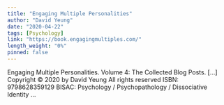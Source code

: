 ```yaml
---
title: "Engaging Multiple Personalities"
author: "David Yeung"
date: "2020-04-22"
tags: [Psychology]
link: "https://book.engagingmultiples.com/"
length_weight: "0%"
pinned: false
---
```


Engaging Multiple Personalities. Volume 4: The Collected Blog Posts. [...] Copyright © 2020
by David Yeung All rights reserved ISBN: 9798628359129 BISAC: Psychology / Psychopathology / Dissociative Identity ...
